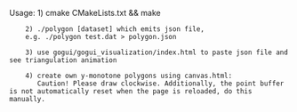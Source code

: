 Usage:
        1) cmake CMakeLists.txt && make
        
        2) ./polygon [dataset] which emits json file, 
        e.g. ./polygon test.dat > polygon.json
        
        3) use gogui/gogui_visualization/index.html to paste json file and see triangulation animation
        
        4) create own y-monotone polygons using canvas.html:
           Caution! Please draw clockwise. Additionally, the point buffer is not automatically reset when the page is reloaded, do this manually.
        
        
